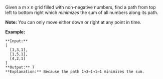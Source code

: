 Given a *m* x *n* grid filled with non-negative numbers, find a path from top left to bottom right which *minimizes* the sum of all numbers along its path.

**Note:** You can only move either down or right at any point in time.

**Example:**

    **Input:**
    [
      [1,3,1],
      [1,5,1],
      [4,2,1]
    ]
    **Output:** 7
    **Explanation:** Because the path 1→3→1→1→1 minimizes the sum.